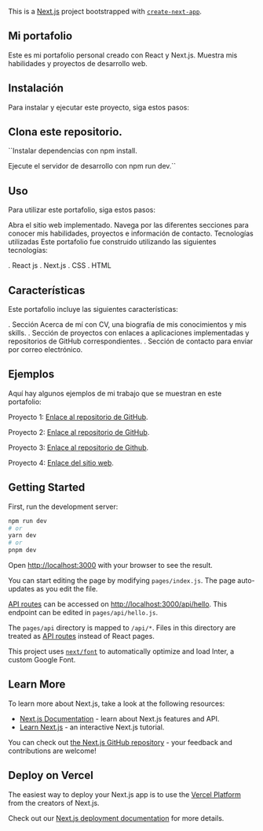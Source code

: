 This is a [Next.js](https://nextjs.org/) project bootstrapped with [`create-next-app`](https://github.com/vercel/next.js/tree/canary/packages/create-next-app).

## Mi portafolio

Este es mi portafolio personal creado con React y Next.js. Muestra mis habilidades y proyectos de desarrollo web.

## Instalación

Para instalar y ejecutar este proyecto, siga estos pasos:

## Clona este repositorio.

``Instalar dependencias con npm install.

Ejecute el servidor de desarrollo con npm run dev.``

## Uso

Para utilizar este portafolio, siga estos pasos:

Abra el sitio web implementado.
Navega por las diferentes secciones para conocer mis habilidades, proyectos e información de contacto.
Tecnologías utilizadas
Este portafolio fue construido utilizando las siguientes tecnologías:

. React js
. Next.js
. CSS
. HTML

## Características

Este portafolio incluye las siguientes características:

. Sección Acerca de mí con CV, una biografía de mis conocimientos y mis skills.
. Sección de proyectos con enlaces a aplicaciones implementadas y repositorios de GitHub correspondientes.
. Sección de contacto para enviar por correo electrónico.

## Ejemplos

Aquí hay algunos ejemplos de mi trabajo que se muestran en este portafolio:

Proyecto 1: [Enlace al repositorio de GitHub](https://github.com/SBrian09/Calculadora).

Proyecto 2: [Enlace al repositorio de GitHub](https://github.com/SBrian09/porfolio-FrontEnd).

Proyecto 3: [Enlace al repositorio de Github](https://github.com/SBrian09/portfolio-BackEnd).

Proyecto 4: [Enlace del sitio web](https://front-end-portfolio-6f1o.vercel.app/).

## Getting Started

First, run the development server:

```bash
npm run dev
# or
yarn dev
# or
pnpm dev
```

Open [http://localhost:3000](http://localhost:3000) with your browser to see the result.

You can start editing the page by modifying `pages/index.js`. The page auto-updates as you edit the file.

[API routes](https://nextjs.org/docs/api-routes/introduction) can be accessed on [http://localhost:3000/api/hello](http://localhost:3000/api/hello). This endpoint can be edited in `pages/api/hello.js`.

The `pages/api` directory is mapped to `/api/*`. Files in this directory are treated as [API routes](https://nextjs.org/docs/api-routes/introduction) instead of React pages.

This project uses [`next/font`](https://nextjs.org/docs/basic-features/font-optimization) to automatically optimize and load Inter, a custom Google Font.

## Learn More

To learn more about Next.js, take a look at the following resources:

- [Next.js Documentation](https://nextjs.org/docs) - learn about Next.js features and API.
- [Learn Next.js](https://nextjs.org/learn) - an interactive Next.js tutorial.

You can check out [the Next.js GitHub repository](https://github.com/vercel/next.js/) - your feedback and contributions are welcome!

## Deploy on Vercel

The easiest way to deploy your Next.js app is to use the [Vercel Platform](https://vercel.com/new?utm_medium=default-template&filter=next.js&utm_source=create-next-app&utm_campaign=create-next-app-readme) from the creators of Next.js.

Check out our [Next.js deployment documentation](https://nextjs.org/docs/deployment) for more details.
